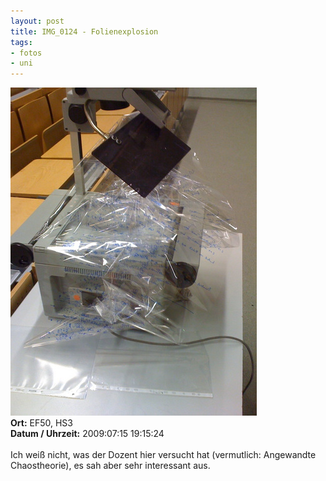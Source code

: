 ```yaml
--- 
layout: post
title: IMG_0124 - Folienexplosion
tags: 
- fotos
- uni
---
```

<img src="/uploads/images/2010_04/IMG_0124.jpg" alt="IMG_0124 - Folienexplosion" class="aligncenter" /><br />
<strong>Ort:</strong> EF50, HS3<br />
<strong>Datum / Uhrzeit:</strong> 2009:07:15 19:15:24<br />
<br />
Ich weiß nicht, was der Dozent hier versucht hat (vermutlich: Angewandte Chaostheorie), es sah aber sehr interessant aus.

